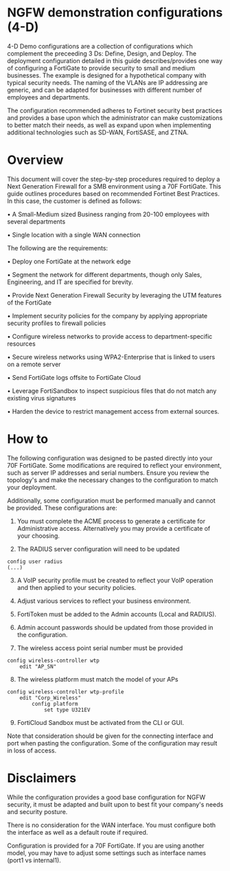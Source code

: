 # NGFW demonstration configurations (4-D)

4-D Demo configurations are a collection of configurations which complement the preceeding 3 Ds: Define, Design, and Deploy. The deployment configuration detailed in this guide describes/provides one way of configuring a FortiGate to provide security to small and medium businesses. The example is designed for a hypothetical company with typical security needs. The naming of the VLANs are IP addressing are generic, and can be adapted for businesses with different number of employees and departments. 

The configuration recommended adheres to Fortinet security best practices and provides a base upon which the administrator can make customizations to better match their needs, as well as expand upon when implementing additional technologies such as SD-WAN, FortiSASE, and ZTNA. 


# Overview

This document will cover the step-by-step procedures required to deploy a Next Generation Firewall for a SMB environment using a 70F FortiGate. This guide outlines procedures based on recommended Fortinet Best Practices. In this case, the customer is defined as follows:

•	A Small-Medium sized Business ranging from 20-100 employees with several departments

•	Single location with a single WAN connection


The following are the requirements:

•	Deploy one FortiGate at the network edge

•	Segment the network for different departments, though only Sales, Engineering, and IT are specified for brevity.

•	Provide Next Generation Firewall Security by leveraging the UTM features of the FortiGate 

•	Implement security policies for the company by applying appropriate security profiles to firewall policies 

•	Configure wireless networks to provide access to department-specific resources

•	Secure wireless networks using WPA2-Enterprise that is linked to users on a remote server

•	Send FortiGate logs offsite to FortiGate Cloud

•	Leverage FortiSandbox to inspect suspicious files that do not match any 
existing virus signatures 

•	Harden the device to restrict management access from external sources.

# How to
The following configuration was designed to be pasted directly into your 70F FortiGate. Some modifications are required to reflect your environment, such as server IP addresses and serial numbers. Ensure you review the topology's and make the necessary changes to the configuration to match your deployment.

Additionally, some configuration must be performed manually and cannot be provided. These configurations are:

1. You must complete the ACME process to generate a certificate for Administrative access. Alternatively you may provide a certificate of your choosing.

2. The RADIUS server configuration will need to be updated 
```
config user radius
(...)
```

3. A VoIP security profile must be created to reflect your VoIP operation and then applied to your security policies.

4. Adjust various services to reflect your business environment.

5. FortiToken must be added to the Admin accounts (Local and RADIUS).

6. Admin account passwords should be updated from those provided in the configuration.

7. The wireless access point serial number must be provided 
```
config wireless-controller wtp
    edit "AP_SN"
```

8. The wireless platform must match the model of your APs 
```
config wireless-controller wtp-profile
    edit "Corp_Wireless"
        config platform
            set type U321EV
```

9. FortiCloud Sandbox must be activated from the CLI or GUI.

Note that consideration should be given for the connecting interface and port when pasting the configuration. Some of the configuration may result in loss of access.



# Disclaimers

While the configuration provides a good base configuration for NGFW security, it must be adapted and built upon to best fit your company's needs and security posture. 

There is no consideration for the WAN interface. You must configure both the interface as well as a default route if required.

Configuration is provided for a 70F FortiGate. If you are using another model, you may have to adjust some settings such as interface names (port1 vs internal1).